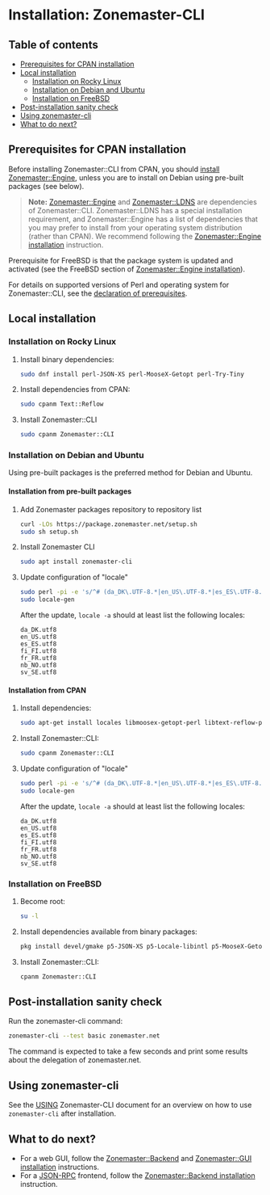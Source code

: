 # Installation: Zonemaster-CLI

## Table of contents

* [Prerequisites for CPAN installation](#prerequisites-for-cpan-installation)
* [Local installation](#local-installation)
  * [Installation on Rocky Linux](#installation-on-rocky-linux)
  * [Installation on Debian and Ubuntu](#installation-on-debian-and-ubuntu)
  * [Installation on FreeBSD](#installation-on-freebsd)
* [Post-installation sanity check](#post-installation-sanity-check)
* [Using zonemaster-cli](#using-zonemaster-cli)
* [What to do next?](#what-to-do-next)


## Prerequisites for CPAN installation

Before installing Zonemaster::CLI from CPAN, you should [install
Zonemaster::Engine][ Zonemaster::Engine installation], unless you are
to install on Debian using pre-built packages (see below).

> **Note:** [Zonemaster::Engine] and [Zonemaster::LDNS] are dependencies of
> Zonemaster::CLI. Zonemaster::LDNS has a special installation requirement,
> and Zonemaster::Engine has a list of dependencies that you may prefer to
> install from your operating system distribution (rather than CPAN).
> We recommend following the [Zonemaster::Engine installation] instruction.

Prerequisite for FreeBSD is that the package system is updated and activated
(see the FreeBSD section of [Zonemaster::Engine installation]).

For details on supported versions of Perl and operating system for
Zonemaster::CLI, see the [declaration of prerequisites].


## Local installation

### Installation on Rocky Linux

1) Install binary dependencies:

   ```sh
   sudo dnf install perl-JSON-XS perl-MooseX-Getopt perl-Try-Tiny
   ```

2) Install dependencies from CPAN:

   ```sh
   sudo cpanm Text::Reflow
   ```

3) Install Zonemaster::CLI

   ```sh
   sudo cpanm Zonemaster::CLI
   ```


### Installation on Debian and Ubuntu

Using pre-built packages is the preferred method for Debian and Ubuntu.

#### Installation from pre-built packages

1) Add Zonemaster packages repository to repository list
   ```sh
   curl -LOs https://package.zonemaster.net/setup.sh
   sudo sh setup.sh
   ```
2) Install Zonemaster CLI
   ```sh
   sudo apt install zonemaster-cli
   ```
3) Update configuration of "locale"

   ```sh
   sudo perl -pi -e 's/^# (da_DK\.UTF-8.*|en_US\.UTF-8.*|es_ES\.UTF-8.*|fi_FI\.UTF-8.*|fr_FR\.UTF-8.*|nb_NO\.UTF-8.*|sv_SE\.UTF-8.*)/$1/' /etc/locale.gen
   sudo locale-gen
   ```

   After the update, `locale -a` should at least list the following locales:
   ```
   da_DK.utf8
   en_US.utf8
   es_ES.utf8
   fi_FI.utf8
   fr_FR.utf8
   nb_NO.utf8
   sv_SE.utf8
   ```

#### Installation from CPAN

1) Install dependencies:

   ```sh
   sudo apt-get install locales libmoosex-getopt-perl libtext-reflow-perl libmodule-install-perl libtry-tiny-perl
   ```

2) Install Zonemaster::CLI:

   ```sh
   sudo cpanm Zonemaster::CLI
   ```
3) Update configuration of "locale"

   ```sh
   sudo perl -pi -e 's/^# (da_DK\.UTF-8.*|en_US\.UTF-8.*|es_ES\.UTF-8.*|fi_FI\.UTF-8.*|fr_FR\.UTF-8.*|nb_NO\.UTF-8.*|sv_SE\.UTF-8.*)/$1/' /etc/locale.gen
   sudo locale-gen
   ```

   After the update, `locale -a` should at least list the following locales:
   ```
   da_DK.utf8
   en_US.utf8
   es_ES.utf8
   fi_FI.utf8
   fr_FR.utf8
   nb_NO.utf8
   sv_SE.utf8
   ```

### Installation on FreeBSD

1) Become root:

   ```sh
   su -l
   ```

2) Install dependencies available from binary packages:

   ```sh
   pkg install devel/gmake p5-JSON-XS p5-Locale-libintl p5-MooseX-Getopt p5-Text-Reflow p5-Try-Tiny
   ```

3) Install Zonemaster::CLI:

   ```sh
   cpanm Zonemaster::CLI
   ```

## Post-installation sanity check

Run the zonemaster-cli command:

```sh
zonemaster-cli --test basic zonemaster.net
```

The command is expected to take a few seconds and print some results about the
delegation of zonemaster.net.


## Using zonemaster-cli

See the [USING] Zonemaster-CLI document for an overview on how to use
`zonemaster-cli` after installation.


## What to do next?

 * For a web GUI, follow the [Zonemaster::Backend][Zonemaster::Backend
   installation] and [Zonemaster::GUI installation] instructions.
 * For a [JSON-RPC][JSON-RPC API] frontend, follow the [Zonemaster::Backend
   installation] instruction.


[Declaration of prerequisites]:                   prerequisites.md
[JSON-RPC API]:                                   ../using/backend/api.md
[USING]:                                          ../USING.md
[Zonemaster::Backend installation]:               zonemaster-backend.md
[Zonemaster::Engine installation]:                zonemaster-engine.md
[Zonemaster::Engine]:                             https://github.com/zonemaster/zonemaster-engine/blob/master/README.md
[Zonemaster::GUI installation]:                   zonemaster-gui.md
[Zonemaster::LDNS]:                               https://github.com/zonemaster/zonemaster-ldns/blob/master/README.md
